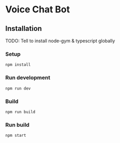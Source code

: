 # Voice Chat Bot

## Installation

TODO: Tell to install node-gym & typescript globally

### Setup

```
npm install
```

### Run development

```
npm run dev
```

### Build

```
npm run build
```

### Run build

```
npm start
```
